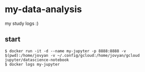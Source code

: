 # my-data-analysis
my study logs :)

## start

```
$ docker run -it -d --name my-jupyter -p 8888:8888 -v $(pwd):/home/jovyan -v ~/.config/gcloud:/home/jovyan/gcloud jupyter/datascience-notebook
$ docker logs my-jupyter
```
